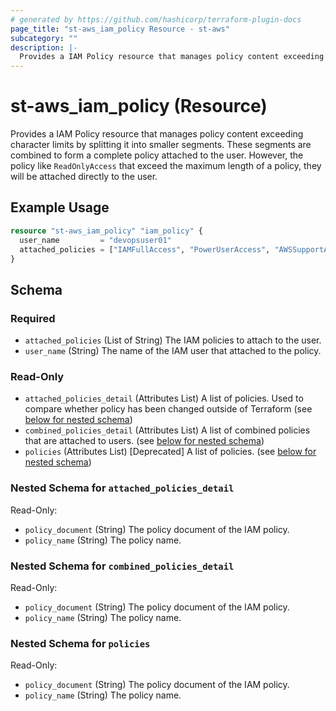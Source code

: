 ```yaml
---
# generated by https://github.com/hashicorp/terraform-plugin-docs
page_title: "st-aws_iam_policy Resource - st-aws"
subcategory: ""
description: |-
  Provides a IAM Policy resource that manages policy content exceeding character limits by splitting it into smaller segments. These segments are combined to form a complete policy attached to the user. However, the policy like ReadOnlyAccess that exceed the maximum length of a policy, they will be attached directly to the user.
---
```


# st-aws_iam_policy (Resource)

Provides a IAM Policy resource that manages policy content exceeding character limits by splitting it into smaller segments. These segments are combined to form a complete policy attached to the user. However, the policy like `ReadOnlyAccess` that exceed the maximum length of a policy, they will be attached directly to the user.

## Example Usage

```terraform
resource "st-aws_iam_policy" "iam_policy" {
  user_name         = "devopsuser01"
  attached_policies = ["IAMFullAccess", "PowerUserAccess", "AWSSupportAccess", ]
}
```

<!-- schema generated by tfplugindocs -->
## Schema

### Required

- `attached_policies` (List of String) The IAM policies to attach to the user.
- `user_name` (String) The name of the IAM user that attached to the policy.

### Read-Only

- `attached_policies_detail` (Attributes List) A list of policies. Used to compare whether policy has been changed outside of Terraform (see [below for nested schema](#nestedatt--attached_policies_detail))
- `combined_policies_detail` (Attributes List) A list of combined policies that are attached to users. (see [below for nested schema](#nestedatt--combined_policies_detail))
- `policies` (Attributes List) [Deprecated] A list of policies. (see [below for nested schema](#nestedatt--policies))

<a id="nestedatt--attached_policies_detail"></a>
### Nested Schema for `attached_policies_detail`

Read-Only:

- `policy_document` (String) The policy document of the IAM policy.
- `policy_name` (String) The policy name.


<a id="nestedatt--combined_policies_detail"></a>
### Nested Schema for `combined_policies_detail`

Read-Only:

- `policy_document` (String) The policy document of the IAM policy.
- `policy_name` (String) The policy name.


<a id="nestedatt--policies"></a>
### Nested Schema for `policies`

Read-Only:

- `policy_document` (String) The policy document of the IAM policy.
- `policy_name` (String) The policy name.


